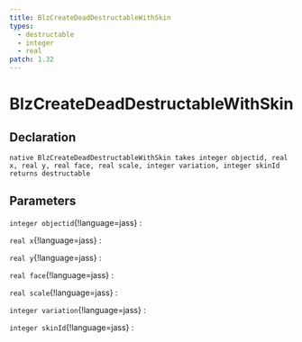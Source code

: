 ```yaml
---
title: BlzCreateDeadDestructableWithSkin
types:
  - destructable
  - integer
  - real
patch: 1.32
---
```


# BlzCreateDeadDestructableWithSkin

## Declaration

```jass
native BlzCreateDeadDestructableWithSkin takes integer objectid, real x, real y, real face, real scale, integer variation, integer skinId returns destructable
```

## Parameters
`integer objectid`{!language=jass}
: 

`real x`{!language=jass}
: 

`real y`{!language=jass}
: 

`real face`{!language=jass}
: 

`real scale`{!language=jass}
: 

`integer variation`{!language=jass}
: 

`integer skinId`{!language=jass}
: 

